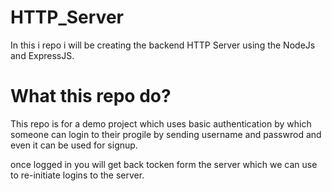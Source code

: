 # HTTP_Server
In this i repo i will be creating the backend HTTP Server using the NodeJs and ExpressJS.


# What this repo do?
This repo is for a demo project which uses basic authentication by which someone can login to their progile by sending username and passwrod and even it can be used for signup.

once logged in you will get back tocken form the server which we can use to re-initiate logins to the server.